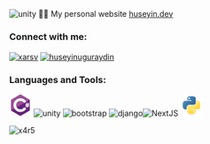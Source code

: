 <img src="https://huseyin.dev/banner.jpg" alt="unity" width="512" height="240"/>
👨‍💻 My personal website <a href="https://huseyin.dev/">huseyin.dev</a>
<h3 align="left">Connect with me:</h3>
<p align="left">
<a href="https://twitter.com/xarsv" target="blank"><img align="center" src="https://raw.githubusercontent.com/rahuldkjain/github-profile-readme-generator/master/src/images/icons/Social/twitter.svg" alt="xarsv" height="30" width="40" /></a>
<a href="https://linkedin.com/in/huseyinuguraydin" target="blank"><img align="center" src="https://raw.githubusercontent.com/rahuldkjain/github-profile-readme-generator/master/src/images/icons/Social/linked-in-alt.svg" alt="huseyinuguraydin" height="30" width="40" /></a>
</p>

<h3 align="left">Languages and Tools:</h3>
<p align="left"> <img src="https://raw.githubusercontent.com/devicons/devicon/master/icons/csharp/csharp-original.svg" alt="csharp" width="40" height="40"/> <img src="https://www.vectorlogo.zone/logos/unity3d/unity3d-icon.svg" alt="unity" width="40" height="40"/> <img src="https://upload.wikimedia.org/wikipedia/commons/thumb/b/b2/Bootstrap_logo.svg/800px-Bootstrap_logo.svg.png" alt="bootstrap" width="40" height="40"/> <img src="https://cdn.worldvectorlogo.com/logos/django.svg" alt="django" width="40" height="40"/><img src="https://dev-to-uploads.s3.amazonaws.com/uploads/articles/8otweo5ef6kwc26rmxe5.png" alt="NextJS" width="40" height="40"/> <img src="https://raw.githubusercontent.com/devicons/devicon/master/icons/python/python-original.svg" alt="python" width="40" height="40"/> </p>

<p align="left"> <img src="https://komarev.com/ghpvc/?username=x4r5&label=Profile%20views&color=0e75b6&style=flat" alt="x4r5" /> </p>
